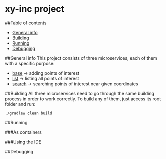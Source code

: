 # xy-inc project

##Table of contents
* [General info](#general-info)
* [Building](#building)
* [Running](#running)
* [Debugging](#debugging)

##General info
This project consists of three microservices, each of them
with a specific purpose:
- [base](https://github.com/caiomelo/xy-inc/tree/master/base)
  -> adding points of interest
- [list](https://github.com/caiomelo/xy-inc/tree/master/list)
  -> listing all points of interest
- [search](https://github.com/caiomelo/xy-inc/tree/master/search)
  -> searching points of interest near given
  coordinates

##Building 
All three microservices need to go through the same building process
in order to work correctly. To build any of them, just access its
root folder and run:
```
./gradlew clean build
```

##Running

###As containers

###Using the IDE

##Debugging


